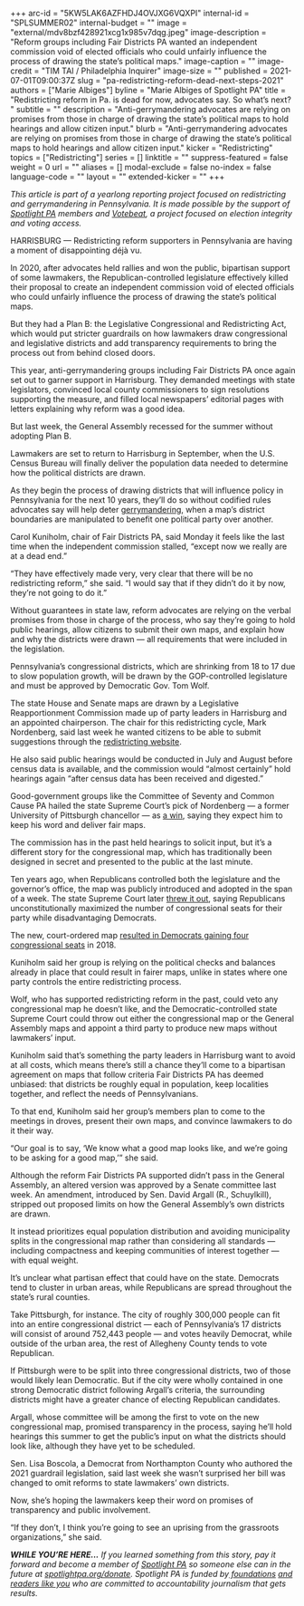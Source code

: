 +++
arc-id = "5KW5LAK6AZFHDJ4OVJXG6VQXPI"
internal-id = "SPLSUMMER02"
internal-budget = ""
image = "external/mdv8bzf428921xcg1x985v7dqg.jpeg"
image-description = "Reform groups including Fair Districts PA wanted an independent commission void of elected officials who could unfairly influence the process of drawing the state’s political maps."
image-caption = ""
image-credit = "TIM TAI / Philadelphia Inquirer"
image-size = ""
published = 2021-07-01T09:00:37Z
slug = "pa-redistricting-reform-dead-next-steps-2021"
authors = ["Marie Albiges"]
byline = "Marie Albiges of Spotlight PA"
title = "Redistricting reform in Pa. is dead for now, advocates say. So what’s next? "
subtitle = ""
description = "Anti-gerrymandering advocates are relying on promises from those in charge of drawing the state’s political maps to hold hearings and allow citizen input."
blurb = "Anti-gerrymandering advocates are relying on promises from those in charge of drawing the state’s political maps to hold hearings and allow citizen input."
kicker = "Redistricting"
topics = ["Redistricting"]
series = []
linktitle = ""
suppress-featured = false
weight = 0
url = ""
aliases = []
modal-exclude = false
no-index = false
language-code = ""
layout = ""
extended-kicker = ""
+++

<i>This article is part of a yearlong reporting project focused on redistricting and gerrymandering in Pennsylvania. It is made possible by the support of </i><a href="https://www.spotlightpa.org/"><i>Spotlight PA</i></a><i> members and </i><a href="https://votebeat.org/"><i>Votebeat</i></a><i>, a project focused on election integrity and voting access.</i>

HARRISBURG — Redistricting reform supporters in Pennsylvania are having a moment of disappointing déjà vu.

In 2020, after advocates held rallies and won the public, bipartisan support of some lawmakers, the Republican-controlled legislature effectively killed their proposal to create an independent commission void of elected officials who could unfairly influence the process of drawing the state’s political maps.

But they had a Plan B: the Legislative Congressional and Redistricting Act, which would put stricter guardrails on how lawmakers draw congressional and legislative districts and add transparency requirements to bring the process out from behind closed doors.

<script src="https://www.spotlightpa.org/embed.js" async></script><div data-spl-embed-version="1" data-spl-src="https://www.spotlightpa.org/embeds/newsletter/"></div>

This year, anti-gerrymandering groups including Fair Districts PA once again set out to garner support in Harrisburg. They demanded meetings with state legislators, convinced local county commissioners to sign resolutions supporting the measure, and filled local newspapers’ editorial pages with letters explaining why reform was a good idea.

But last week, the General Assembly recessed for the summer without adopting Plan B.

Lawmakers are set to return to Harrisburg in September, when the U.S. Census Bureau will finally deliver the population data needed to determine how the political districts are drawn.

As they begin the process of drawing districts that will influence policy in Pennsylvania for the next 10 years, they’ll do so without codified rules advocates say will help deter <a href="https://www.spotlightpa.org/news/2021/05/pa-house-senate-political-maps-gerrymandered-math-tests-republican-majorities/">gerrymandering,</a> when a map’s district boundaries are manipulated to benefit one political party over another.

Carol Kuniholm, chair of Fair Districts PA, said Monday it feels like the last time when the independent commission stalled, “except now we really are at a dead end.”

“They have effectively made very, very clear that there will be no redistricting reform,” she said. “I would say that if they didn’t do it by now, they’re not going to do it.”

Without guarantees in state law, reform advocates are relying on the verbal promises from those in charge of the process, who say they’re going to hold public hearings, allow citizens to submit their own maps, and explain how and why the districts were drawn — all requirements that were included in the legislation.

Pennsylvania’s congressional districts, which are shrinking from 18 to 17 due to slow population growth, will be drawn by the GOP-controlled legislature and must be approved by Democratic Gov. Tom Wolf.

The state House and Senate maps are drawn by a Legislative Reapportionment Commission made up of party leaders in Harrisburg and an appointed chairperson. The chair for this redistricting cycle, Mark Nordenberg, said last week he wanted citizens to be able to submit suggestions through the <a href="https://www.redistricting.state.pa.us/">redistricting website</a>.

He also said public hearings would be conducted in July and August before census data is available, and the commission would “almost certainly” hold hearings again “after census data has been received and digested.”

Good-government groups like the Committee of Seventy and Common Cause PA hailed the state Supreme Court’s pick of Nordenberg — a former University of Pittsburgh chancellor — as <a href="https://seventy.org/media/press-releases/2021/05/04/committee-of-seventy-and-draw-the-lines-pa-congratulate-mark-nordenberg-on-his-appointment-to-chair-the-legislative-reapportionment-commission">a win</a>, saying they expect him to keep his word and deliver fair maps.

The commission has in the past held hearings to solicit input, but it’s a different story for the congressional map, which has traditionally been designed in secret and presented to the public at the last minute.

Ten years ago, when Republicans controlled both the legislature and the governor’s office, the map was publicly introduced and adopted in the span of a week. The state Supreme Court later <a href="https://www.inquirer.com/philly/news/pa-supreme-court-strikes-down-congressional-map-as-unconstitutional-orders-change-before-may-primary-20180122.html">threw it out</a>, saying Republicans unconstitutionally maximized the number of congressional seats for their party while disadvantaging Democrats.

The new, court-ordered map <a href="https://www.inquirer.com/philly/news/politics/elections/pa-congress-results-election-2018-house-of-representatives-democrats-republicans-20181107.html">resulted in Democrats gaining four congressional seats</a> in 2018.

Kuniholm said her group is relying on the political checks and balances already in place that could result in fairer maps, unlike in states where one party controls the entire redistricting process.

Wolf, who has supported redistricting reform in the past, could veto any congressional map he doesn’t like, and the Democratic-controlled state Supreme Court could throw out either the congressional map or the General Assembly maps and appoint a third party to produce new maps without lawmakers’ input.

Kuniholm said that’s something the party leaders in Harrisburg want to avoid at all costs, which means there’s still a chance they’ll come to a bipartisan agreement on maps that follow criteria Fair Districts PA has deemed unbiased: that districts be roughly equal in population, keep localities together, and reflect the needs of Pennsylvanians.

To that end, Kuniholm said her group’s members plan to come to the meetings in droves, present their own maps, and convince lawmakers to do it their way.

“Our goal is to say, ‘We know what a good map looks like, and we’re going to be asking for a good map,’” she said.

Although the reform Fair Districts PA supported didn’t pass in the General Assembly, an altered version was approved by a Senate committee last week. An amendment, introduced by Sen. David Argall (R., Schuylkill), stripped out proposed limits on how the General Assembly’s own districts are drawn.

It instead prioritizes equal population distribution and avoiding municipality splits in the congressional map rather than considering all standards — including compactness and keeping communities of interest together — with equal weight.

It’s unclear what partisan effect that could have on the state. Democrats tend to cluster in urban areas, while Republicans are spread throughout the state’s rural counties.

Take Pittsburgh, for instance. The city of roughly 300,000 people can fit into an entire congressional district — each of Pennsylvania’s 17 districts will consist of around 752,443 people — and votes heavily Democrat, while outside of the urban area, the rest of Allegheny County tends to vote Republican.

If Pittsburgh were to be split into three congressional districts, two of those would likely lean Democratic. But if the city were wholly contained in one strong Democratic district following Argall’s criteria, the surrounding districts might have a greater chance of electing Republican candidates.

<script src="https://www.spotlightpa.org/embed.js" async></script><div data-spl-embed-version="1" data-spl-src="https://www.spotlightpa.org/embeds/donate/?teaser_text=If%20you%20learned%20something%20from%20this%20report%2C%20pay%20it%20forward%20and%20become%20a%20member%20of%20Spotlight%20PA%20so%20someone%20else%20can%20in%20the%20future."></div>


Argall, whose committee will be among the first to vote on the new congressional map, promised transparency in the process, saying he’ll hold hearings this summer to get the public’s input on what the districts should look like, although they have yet to be scheduled.

Sen. Lisa Boscola, a Democrat from Northampton County who authored the 2021 guardrail legislation, said last week she wasn’t surprised her bill was changed to omit reforms to state lawmakers’ own districts.

Now, she’s hoping the lawmakers keep their word on promises of transparency and public involvement.

“If they don’t, I think you’re going to see an uprising from the grassroots organizations,” she said.

<i><b>WHILE YOU’RE HERE...</b></i><i> If you learned something from this story, pay it forward and become a member of </i><a href="https://www.spotlightpa.org/"><i>Spotlight PA</i></a><i> so someone else can in the future at </i><a href="http://spotlightpa.org/donate"><i>spotlightpa.org/donate</i></a><i>. Spotlight PA is funded by</i><a href="https://www.spotlightpa.org/support"><i> foundations</i></a><i> </i><a href="https://www.spotlightpa.org/support"><i>and readers like you</i></a><i> who are committed to accountability journalism that gets results.</i>
